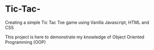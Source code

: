 # Tic-Tac-

Creating a simple Tic Tac Toe game using Vanilla Javascript,
HTML and CSS

This project is here to demonstrate my knowledge of Object Oriented Programming (OOP)
